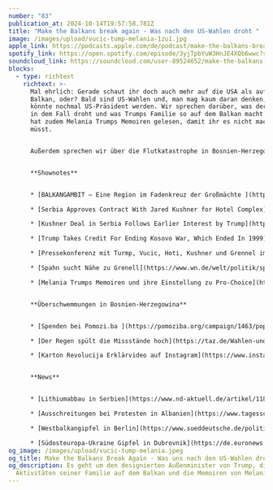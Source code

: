 ```yaml
---
number: "83"
publication_at: 2024-10-14T19:57:58.781Z
title: "Make the Balkans break again - Was nach den US-Wahlen droht "
image: /images/upload/vucic-tump-melania-1zu1.jpg
apple_link: https://podcasts.apple.com/de/podcast/make-the-balkans-break-again-was-uns-nach-den-us-wahlen-droht/id1170436903?i=1000673073460
spotify_link: https://open.spotify.com/episode/3yjTpbYuW3HnJE4XQb6wwc?si=ff19d250ff204d25
soundcloud_link: https://soundcloud.com/user-89524652/make-the-balkans-break-again-was-uns-nach-den-us-wahlen-droht?si=0dce0ef5305f430391e039e138d488f3&utm_source=clipboard&utm_medium=text&utm_campaign=social_sharing
blocks:
  - type: richtext
    richtext: >-
      Mal ehrlich: Gerade schaut ihr doch auch mehr auf die USA als auf den
      Balkan, oder? Bald sind US-Wahlen und, man mag kaum daran denken, Trump
      könnte nochmal US-Präsident werden. Wir sprechen darüber, was der Region
      in dem Fall droht und was Trumps Familie so auf dem Balkan macht. Krsto
      hat zudem Melania Trumps Memoiren gelesen, damit ihr es nicht machen
      müsst.


      Außerdem sprechen wir über die Flutkatastrophe in Bosnien-Herzegowina und erzählen in den News wo gerade überall Westbalkangipfel stattfinden, warum es in Albanien zu Ausschreitungen kam und wie es mit dem Lithiumabbau in Serbien aussieht.


      **Shownotes**


      * [BALKANGAMBIT – Eine Region im Fadenkreuz der Großmächte ](https://www.bpb.de/mediathek/podcasts/balkangambit/)(Podcast der Bundeszentrale für politische Bildung)

      * [Serbia Approves Contract With Jared Kushner for Hotel Complex](https://www.nytimes.com/2024/05/16/us/politics/kushner-serbia-hotel.html) (New York Times)

      * [Kushner Deal in Serbia Follows Earlier Interest by Trump](https://www.nytimes.com/2024/03/17/us/politics/kushner-deal-serbia-trump.html) (New York Times) 

      * [Trump Takes Credit For Ending Kosovo War, Which Ended In 1999](https://www.forbes.com/sites/joewalsh/2020/10/28/trump-takes-credit-for-ending-kosovo-war-which-ended-in-1999/) (Forbes)

      * [Pressekonferenz mit Turmp, Vucic, Hoti, Kushner und Grennel im Oval Office](https://www.youtube.com/watch?v=iG3srA1j42) (Youtube)

      * [Spahn sucht Nähe zu Grenell](https://www.wn.de/welt/politik/spahn-sucht-nahe-zu-grenell-1279814) (Westfällische Nachrichten)

      * [Melania Trumps Memoiren und ihre Einstellung zu Pro-Choice](https://taz.de/Melania-Trumps-Memoiren/!6034916/) (taz)


      **Überschwemmungen in Bosnien-Herzegowina**


      * [Spenden bei Pomozi.ba ](https://pomoziba.org/campaign/1463/poplave-2024)

      * [Der Regen spült die Missstände hoch](https://taz.de/Wahlen-und-Ueberschwemmungen-in-Bosnien/!6040947/) (taz)

      * [Karton Revolucija Erklärvideo auf Instagram](https://www.instagram.com/p/DAyheNENknw/) (Bosnisch)


      **News**


      * [Lithiumabbau in Serbien](https://www.nd-aktuell.de/artikel/1185985.litihium-abbau-lithium-in-serbien-wir-verschenken-das-weisse-gold.html) (nd)

      * [Ausschreitungen bei Protesten in Albanien](https://www.tagesschau.de/ausland/europa/albanien-ausschreitungen-100.html) (tagesschau)

      * [Westbalkangipfel in Berlin](https://www.sueddeutsche.de/politik/westbalkan-gipfel-scholz-eu-beitritt-albanien-kosovo-serbien-lux.oUxCFGxtBWAJsMZzNo3hs) (Süddeutsche Zeitung) 

      * [Südosteuropa-Ukraine Gipfel in Dubrovnik](https://de.euronews.com/my-europe/2024/10/10/den-krieg-bis-2025-beenden-selenskyj-stellt-plane-in-kroatien-vor) (euronews)
og_image: /images/upload/vucic-tump-melania.jpeg
og_title: Make the Balkans Break Again - Was uns nach den US-Wahlen droht
og_description: Es geht um den designierten Außenminister von Trump, die
  Aktivitäten seiner Familie auf dem Balkan und die Memoiren von Melania
---
```

